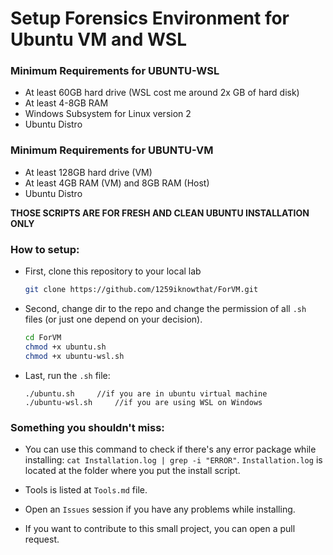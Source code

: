 # Setup Forensics Environment for Ubuntu VM and WSL

### **Minimum Requirements for UBUNTU-WSL**

- At least 60GB hard drive (WSL cost me around 2x GB of hard disk)
- At least 4-8GB RAM
- Windows Subsystem for Linux version 2
- Ubuntu Distro 

### **Minimum Requirements for UBUNTU-VM**

- At least 128GB hard drive (VM)
- At least 4GB RAM (VM) and 8GB RAM (Host)
- Ubuntu Distro

**THOSE SCRIPTS ARE FOR FRESH AND CLEAN UBUNTU INSTALLATION ONLY**

### **How to setup:**

+ First, clone this repository to your local lab
    
    ```sh
    git clone https://github.com/1259iknowthat/ForVM.git
    ```

+ Second, change dir to the repo and change the permission of all `.sh` files (or just one depend on your decision).
    
    ```sh
    cd ForVM
    chmod +x ubuntu.sh
    chmod +x ubuntu-wsl.sh
    ```

+ Last, run the `.sh` file:
    
    ```
    ./ubuntu.sh     //if you are in ubuntu virtual machine
    ./ubuntu-wsl.sh     //if you are using WSL on Windows
    ```

### Something you shouldn't miss:

+ You can use this command to check if there's any error package while installing: `cat Installation.log | grep -i "ERROR"`. `Installation.log` is located at the folder where you put the install script.

+ Tools is listed at `Tools.md` file.

+ Open an `Issues` session if you have any problems while installing.

+ If you want to contribute to this small project, you can open a pull request.